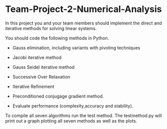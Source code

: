 # Team-Project-2-Numerical-Analysis
In this project you and your team members should implement the direct and iterative methods for solving linear systems.

You should code the following methods in Python.

- Gauss elimination, including variants with pivoting techniques

- Jacobi iterative method

- Gauss Seidel iterative method

- Successive Over Relaxation

- Iterative Refinement

- Preconditioned conjugage gradient method. 

- Evaluate performance (complexity,accuracy and stability). 

To compile all seven algorithms run the test method. The testmethod.py will print out a graph plotting all seven methods as well as the plots.
